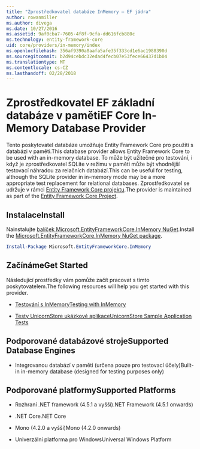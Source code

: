 ```yaml
---
title: "Zprostředkovatel databáze InMemory – EF jádra"
author: rowanmiller
ms.author: divega
ms.date: 10/27/2016
ms.assetid: 9af0cba7-7605-4f8f-9cfa-dd616fcb880c
ms.technology: entity-framework-core
uid: core/providers/in-memory/index
ms.openlocfilehash: 356af9390a8aafa5afe35f333cd1e6ac1988390d
ms.sourcegitcommit: b2d94cebdc32edad4fecb07e53fece66437d1b04
ms.translationtype: MT
ms.contentlocale: cs-CZ
ms.lasthandoff: 02/28/2018
---
```

# <a name="ef-core-in-memory-database-provider"></a><span data-ttu-id="e9777-102">Zprostředkovatel EF základní databáze v paměti</span><span class="sxs-lookup"><span data-stu-id="e9777-102">EF Core In-Memory Database Provider</span></span>

<span data-ttu-id="e9777-103">Tento poskytovatel databáze umožňuje Entity Framework Core pro použití s databázi v paměti.</span><span class="sxs-lookup"><span data-stu-id="e9777-103">This database provider allows Entity Framework Core to be used with an in-memory database.</span></span> <span data-ttu-id="e9777-104">To může být užitečné pro testování, i když je zprostředkovatel SQLite v režimu v paměti může být vhodnější testovací náhradou za relačních databází.</span><span class="sxs-lookup"><span data-stu-id="e9777-104">This can be useful for testing, although the SQLite provider in in-memory mode may be a more appropriate test replacement for relational databases.</span></span> <span data-ttu-id="e9777-105">Zprostředkovatel se udržuje v rámci [Entity Framework Core projektu](https://github.com/aspnet/EntityFrameworkCore).</span><span class="sxs-lookup"><span data-stu-id="e9777-105">The provider is maintained as part of the [Entity Framework Core Project](https://github.com/aspnet/EntityFrameworkCore).</span></span>

## <a name="install"></a><span data-ttu-id="e9777-106">Instalace</span><span class="sxs-lookup"><span data-stu-id="e9777-106">Install</span></span>

<span data-ttu-id="e9777-107">Nainstalujte [balíček Microsoft.EntityFrameworkCore.InMemory NuGet](https://www.nuget.org/packages/Microsoft.EntityFrameworkCore.InMemory/).</span><span class="sxs-lookup"><span data-stu-id="e9777-107">Install the [Microsoft.EntityFrameworkCore.InMemory NuGet package](https://www.nuget.org/packages/Microsoft.EntityFrameworkCore.InMemory/).</span></span>

``` powershell
Install-Package Microsoft.EntityFrameworkCore.InMemory
```

## <a name="get-started"></a><span data-ttu-id="e9777-108">Začínáme</span><span class="sxs-lookup"><span data-stu-id="e9777-108">Get Started</span></span>

<span data-ttu-id="e9777-109">Následující prostředky vám pomůže začít pracovat s tímto poskytovatelem.</span><span class="sxs-lookup"><span data-stu-id="e9777-109">The following resources will help you get started with this provider.</span></span>
* [<span data-ttu-id="e9777-110">Testování s InMemory</span><span class="sxs-lookup"><span data-stu-id="e9777-110">Testing with InMemory</span></span>](../../miscellaneous/testing/in-memory.md)

* [<span data-ttu-id="e9777-111">Testy UnicornStore ukázkové aplikace</span><span class="sxs-lookup"><span data-stu-id="e9777-111">UnicornStore Sample Application Tests</span></span>](https://github.com/rowanmiller/UnicornStore/blob/master/UnicornStore/src/UnicornStore.Tests/Controllers/ShippingControllerTests.cs)

## <a name="supported-database-engines"></a><span data-ttu-id="e9777-112">Podporované databázové stroje</span><span class="sxs-lookup"><span data-stu-id="e9777-112">Supported Database Engines</span></span>

* <span data-ttu-id="e9777-113">Integrovanou databází v paměti (určena pouze pro testovací účely)</span><span class="sxs-lookup"><span data-stu-id="e9777-113">Built-in in-memory database (designed for testing purposes only)</span></span>

## <a name="supported-platforms"></a><span data-ttu-id="e9777-114">Podporované platformy</span><span class="sxs-lookup"><span data-stu-id="e9777-114">Supported Platforms</span></span>

* <span data-ttu-id="e9777-115">Rozhraní .NET framework (4.5.1 a vyšší)</span><span class="sxs-lookup"><span data-stu-id="e9777-115">.NET Framework (4.5.1 onwards)</span></span>

* <span data-ttu-id="e9777-116">.NET Core</span><span class="sxs-lookup"><span data-stu-id="e9777-116">.NET Core</span></span>

* <span data-ttu-id="e9777-117">Mono (4.2.0 a vyšší)</span><span class="sxs-lookup"><span data-stu-id="e9777-117">Mono (4.2.0 onwards)</span></span>

* <span data-ttu-id="e9777-118">Univerzální platforma pro Windows</span><span class="sxs-lookup"><span data-stu-id="e9777-118">Universal Windows Platform</span></span>
